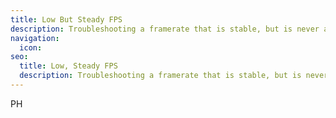 ```yaml
---
title: Low But Steady FPS
description: Troubleshooting a framerate that is stable, but is never as high as expected
navigation:
  icon:
seo:
  title: Low, Steady FPS
  description: Troubleshooting a framerate that is stable, but is never as high as expected.
---
```


PH